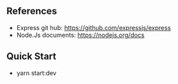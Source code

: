 ## References
- Express git hub: https://github.com/expressjs/express
- Node.Js documents: https://nodejs.org/docs

## Quick Start
- yarn start:dev

